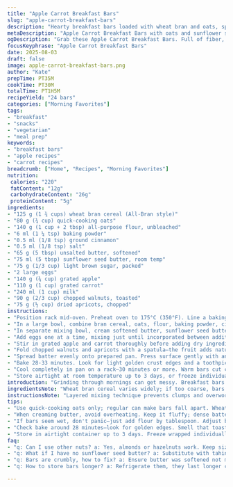 ```yaml
---
title: "Apple Carrot Breakfast Bars"
slug: "apple-carrot-breakfast-bars"
description: "Hearty breakfast bars loaded with wheat bran and oats, spiced lightly with cinnamon. Crunchy pecans swapped for walnuts for a different bite, and almond butter replaced by sunflower seed butter. Apples and carrots shredded fresh, combined with chopped dried apricots instead of dates. Butter softened not melted keeps the structure right. A touch more flour for sturdier bars. Oven set a bit lower, bake time adjusted. Texture dense but tender, moisture balanced for grab-and-go. Notes on substitutions and tips to avoid sogginess and crumbly edges included."
metaDescription: "Apple Carrot Breakfast Bars with oats and sunflower seed butter. Perfect for a grab-and-go breakfast rich in fiber."
ogDescription: "Grab these Apple Carrot Breakfast Bars. Full of fiber, crunchy walnuts, and dried apricots. A perfect breakfast solution."
focusKeyphrase: "Apple Carrot Breakfast Bars"
date: 2025-08-03
draft: false
image: apple-carrot-breakfast-bars.png
author: "Kate"
prepTime: PT35M
cookTime: PT30M
totalTime: PT1H5M
recipeYield: "24 bars"
categories: ["Morning Favorites"]
tags:
- "breakfast"
- "snacks"
- "vegetarian"
- "meal prep"
keywords:
- "breakfast bars"
- "apple recipes"
- "carrot recipes"
breadcrumb: ["Home", "Recipes", "Morning Favorites"]
nutrition: 
 calories: "220"
 fatContent: "12g"
 carbohydrateContent: "26g"
 proteinContent: "5g"
ingredients:
- "125 g (1 ¾ cups) wheat bran cereal (All-Bran style)"
- "80 g (¾ cup) quick-cooking oats"
- "140 g (1 cup + 2 tbsp) all-purpose flour, unbleached"
- "6 ml (1 ¼ tsp) baking powder"
- "0.5 ml (1/8 tsp) ground cinnamon"
- "0.5 ml (1/8 tsp) salt"
- "65 g (5 tbsp) unsalted butter, softened"
- "75 ml (5 tbsp) sunflower seed butter, room temp"
- "75 g (1/3 cup) light brown sugar, packed"
- "2 large eggs"
- "140 g (¾ cup) grated apple"
- "110 g (1 cup) grated carrot"
- "240 ml (1 cup) milk"
- "90 g (2/3 cup) chopped walnuts, toasted"
- "75 g (½ cup) dried apricots, chopped"
instructions:
- "Position rack mid-oven. Preheat oven to 175°C (350°F). Line a baking sheet measuring approximately 43 x 30 cm (17 x 12 in) with parchment, leaving extra sides to lift bars out easily. Butter under parchment to prevent sliding."
- "In a large bowl, combine bran cereal, oats, flour, baking powder, cinnamon, and salt. Whisk to distribute ingredients evenly. Set aside."
- "In separate mixing bowl, cream softened butter, sunflower seed butter, and brown sugar using a hand mixer or stand mixer on medium speed until light and fluffy, around 2 minutes. Avoid overheating butter or mix will separate."
- "Add eggs one at a time, mixing just until incorporated between additions. Overbeating eggs toughens the texture."
- "Stir in grated apple and carrot thoroughly before adding dry ingredients in 3 parts, alternating with milk in 2 parts; begin and end with dry ingredients. Mix until just combined—resist urge to overmix to keep bars tender."
- "Fold chopped walnuts and apricots with a spatula—the fruit adds natural moisture and chew. If mix appears too wet, sprinkle in a tablespoon more flour."
- "Spread batter evenly onto prepared pan. Press surface gently with an offset spatula or your clean hands to compact; ensures bars hold shape when sliced."
- "Bake 28-33 minutes. Look for light golden crust edges and a toothpick inserted near center coming out with a few moist crumbs but no raw batter. Smell deep toasted aroma hinting at nuts and lightly caramelized sugar."
- "Cool completely in pan on a rack—30 minutes or more. Warm bars cut crumbly, so patience important. Use parchment edges to lift bars and slice into 24 squares with a serrated knife to avoid crushing."
- "Store airtight at room temperature up to 3 days, or freeze individually wrapped for convenience. Reheat gently to restore softness."
introduction: "Grinding through mornings can get messy. Breakfast bars pressed with wheat bran and oats—fiber-rich for slow burn. Flakes mingle with shredded carrot and apple for moist texture. Switched pecans to walnuts; walnuts toast up beautifully, a bit earthier. Dried apricots step in for dates, bringing tart sweetness and chew that cuts the richness. Almond butter swapped for sunflower seed butter; nut allergies or just to mix flavors. Butter not melted but softened, crucial for structure and mouthfeel. Carrots finely grated, not chunked—no surprises, even bake. Brown sugar measured with care, too much sugar hides spice and moisture balance. Parchment taped in pan, edges left long—pull out bars once cooled fully. Best cut cold. Oven set at 175°C steady and slow for even bake through; crust golden, smell deep toasted nutty. Patience in cooling. Not too dry, not too mushy—handle like a pro and your kitchen will thank you."
ingredientsNote: "Wheat bran cereal varies widely; if too coarse, bars get dry. Oats must be quick-cooking; old-fashioned slow-cook oats won’t bind properly. Replace sunflower seed butter with tahini for an unexpected earthiness. Butter shouldn’t be melted—too liquid ruins crumb and spread. Use light brown sugar for slight molasses flavor and moisture; white granulated won't behave the same. Sub whole wheat flour for some or all to bump fiber, expect denser bars. If dried apricots aren’t at hand, swap with figs or cranberries for texture but beware moisture differences—reduce milk if dry more. Shredding apple and carrot on the finest side avoids damp pockets that cause uneven rise. Toast nuts ahead, cool before chopping. Salt is key—don’t skimp; it lifts flavors and balances sweetness precisely."
instructionsNote: "Layered mixing technique prevents clumps and overworked gluten. Cream butter and nut butter for air incorporation; sloppy soft butter leads to dense finish. Eggs added one by one to stabilize batter. Alternate dry and wet ingredients to distribute moisture evenly and avoid lumps. Fold in nuts and fruit at the end; mixing nuts too early causes them to break down. Press batter uniformly; uneven thickness causes some bars to overbake or stay soggy. Bake time window tight; start checking at 28 minutes. Toothpick test: remove when crumbs stick but no wet batter. Smell for nutty toasted fragrances—if you catch faint caramel hints, edges are done. Cool fully before cutting; warm bars crumble. For sturdier bars, refrigerate briefly, then slice sharp with serrated knife. Store in airtight container; freeze individually wrapped for ultimate make-ahead breakfast. Reheat in microwave for 10 seconds to regain softness without drying."
tips:
- "Use quick-cooking oats only; regular can make bars fall apart. Wheat bran variety impacts moisture; coarser might make them dry. Grate carrots and apples finely—no chunks."
- "When creaming butter, avoid overheating. Keep it fluffy; dense batter results from melted butter. Eggs in one by one; each mixes well in. Add milk alternately, too—this distributes moisture."
- "If bars seem wet, don't panic—just add flour by tablespoon. Adjust based on mix consistency. Press batter firmly in pan. Uneven layering leads to some bars overbaking, others undercooked."
- "Check bake around 28 minutes—look for golden edges. Smell that toasted aroma? That's a sign. Toothpick test—show crumbs, no wet batter means done middle. Patience in cooling pays off."
- "Store in airtight container up to 3 days. Freeze wrapped individually for better texture later. Reheat briefly in a microwave—10 seconds should do—avoid drying out."
faq:
- "q: Can I use other nuts? a: Yes, almonds or hazelnuts work. Keep size similar to walnuts. Chop well to mix evenly. Taste might shift."
- "q: What if I have no sunflower seed butter? a: Substitute with tahini. Different flavor but good alternative. Or use peanut butter if no allergies."
- "q: Bars are crumbly, how to fix? a: Ensure butter was softened not melted. Maybe too much flour added. Mixing properly can also help bind better."
- "q: How to store bars longer? a: Refrigerate them, they last longer cold. Wrap tightly to avoid air. Freezing extends life massively, but moisture can vary."

---
```

